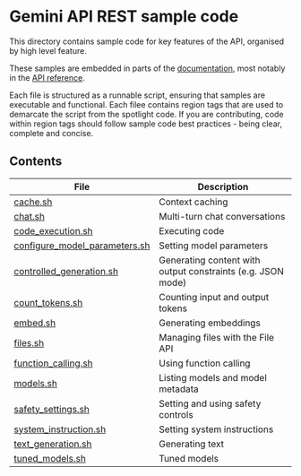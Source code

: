 # Gemini API REST sample code

This directory contains sample code for key features of the API, organised by high level feature.

These samples are embedded in parts of the [documentation](https://ai.google.dev), most notably in the [API reference](https://ai.google.dev/api).

Each file is structured as a runnable script, ensuring that samples are executable and functional. Each filee contains region tags that are used to demarcate the script from the spotlight code. If you are contributing, code within region tags should follow sample code best practices - being clear, complete and concise.

## Contents

| File | Description |
| ---- | ----------- |
| [cache.sh](./cache.sh) | Context caching |
| [chat.sh](./chat.sh) | Multi-turn chat conversations |
| [code_execution.sh](./code_execution.sh) | Executing code |
| [configure_model_parameters.sh](./configure_model_parameters.sh) | Setting model parameters |
| [controlled_generation.sh](./controlled_generation.sh) | Generating content with output constraints (e.g. JSON mode) |
| [count_tokens.sh](./count_tokens.sh) | Counting input and output tokens |
| [embed.sh](./embed.sh) | Generating embeddings |
| [files.sh](./files.sh) | Managing files with the File API |
| [function_calling.sh](./function_calling.sh) | Using function calling |
| [models.sh](./models.sh) | Listing models and model metadata |
| [safety_settings.sh](./safety_settings.sh) | Setting and using safety controls |
| [system_instruction.sh](./system_instruction.sh) | Setting system instructions |
| [text_generation.sh](./text_generation.sh) | Generating text |
| [tuned_models.sh](./tuned_models.sh) | Tuned models |
